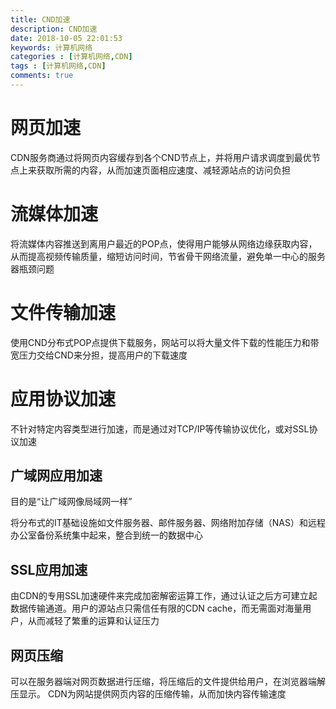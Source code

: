 ```yaml
---
title: CND加速
description: CND加速
date: 2018-10-05 22:01:53
keywords: 计算机网络
categories : [计算机网络,CDN]
tags : [计算机网络,CDN]
comments: true
---
```


# 网页加速

CDN服务商通过将网页内容缓存到各个CND节点上，并将用户请求调度到最优节点上来获取所需的内容，从而加速页面相应速度、减轻源站点的访问负担
# 流媒体加速

将流媒体内容推送到离用户最近的POP点，使得用户能够从网络边缘获取内容，从而提高视频传输质量，缩短访问时间，节省骨干网络流量，避免单一中心的服务器瓶颈问题
# 文件传输加速

使用CND分布式POP点提供下载服务，网站可以将大量文件下载的性能压力和带宽压力交给CND来分担，提高用户的下载速度
# 应用协议加速

不针对特定内容类型进行加速，而是通过对TCP/IP等传输协议优化，或对SSL协议加速

## 广域网应用加速
目的是“让广域网像局域网一样”

将分布式的IT基础设施如文件服务器、邮件服务器、网络附加存储（NAS）和远程办公室备份系统集中起来，整合到统一的数据中心
## SSL应用加速

由CDN的专用SSL加速硬件来完成加密解密运算工作，通过认证之后方可建立起数据传输通道。用户的源站点只需信任有限的CDN cache，而无需面对海量用户，从而减轻了繁重的运算和认证压力
## 网页压缩

可以在服务器端对网页数据进行压缩，将压缩后的文件提供给用户，在浏览器端解压显示。
CDN为网站提供网页内容的压缩传输，从而加快内容传输速度